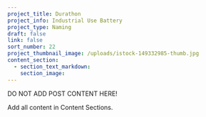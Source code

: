 ```yaml
---
project_title: Durathon
project_info: Industrial Use Battery
project_type: Naming
draft: false
link: false
sort_number: 22
project_thumbnail_image: /uploads/istock-149332985-thumb.jpg
content_section:
  - section_text_markdown:
    section_image:
---
```



DO NOT ADD POST CONTENT HERE!

Add all content in Content Sections.